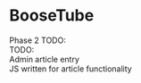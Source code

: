 BooseTube
=========

Phase 2 TODO:
<br>
TODO:<br>
Admin article entry<br>
JS written for article functionality<br>

